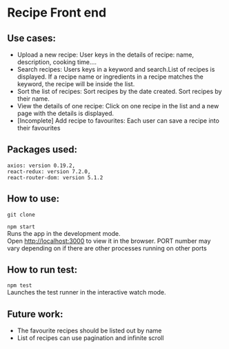 # Recipe Front end   

## Use cases:

* Upload a new recipe: User keys in the details of recipe: name, description, cooking time....
* Search recipes: Users keys in a keyword and search.List of recipes is displayed. If a recipe name or ingredients in a recipe matches the keyword, the recipe will be inside the list.   
* Sort the list of recipes: Sort recipes by the date created. Sort recipes by their name. 
* View the details of one recipe: Click on one recipe in the list and a new page with the details is displayed. 
* [Incomplete] Add recipe to favourites: Each user can save a recipe into their favourites

## Packages used:

```
axios: version 0.19.2,  
react-redux: version 7.2.0,  
react-router-dom: version 5.1.2
```

## How to use: 

`git clone`

`npm start`  
Runs the app in the development mode.<br />
Open [http://localhost:3000](http://localhost:3000) to view it in the browser. PORT number may vary depending on if there are other processes running on other ports

## How to run test: 

`npm test`  
Launches the test runner in the interactive watch mode.

## Future work: 
* The favourite recipes should be listed out by name
* List of recipes can use pagination and infinite scroll

